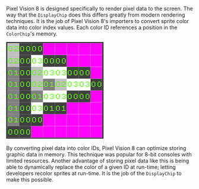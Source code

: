 Pixel Vision 8 is designed specifically to render pixel data to the screen. The way that the `DisplayChip` does this differs greatly from modern rendering techniques. It is the job of Pixel Vision 8's importers to convert sprite color data into color index values. Each color ID references a position in the `ColorChip`'s memory. 

![image alt text](images/RenderingToTheDisplay_image_0.png)

By converting pixel data into color IDs, Pixel Vision 8 can optimize storing graphic data in memory. This technique was popular for 8-bit consoles with limited resources. Another advantage of storing pixel data like this is being able to dynamically replace the color of a given ID at run-time; letting developers recolor sprites at run-time. It is the job of the `DisplayChip` to make this possible. 


